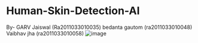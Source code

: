 # Human-Skin-Detection-AI
By- GARV Jaiswal (Ra2011033010035)
      bedanta gautom (ra2011033010048)
       Vaibhav jha (ra2011033010058)
![image](https://github.com/BedantaGautom/Human-Skin-Detection-AI/assets/85272308/b11cc341-9326-40a8-9a90-ef6ac34d92f3)
